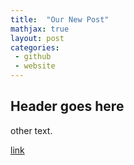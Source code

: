 ```yaml
---
title:  "Our New Post"
mathjax: true
layout: post
categories: 
 - github
 - website
---
```


## Header goes here

other text.

[link](https://www.google.co.uk)
